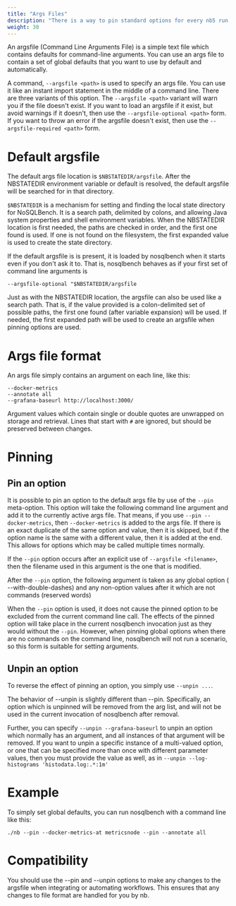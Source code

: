 ```yaml
---
title: "Args Files"
description: "There is a way to pin standard options for every nb5 run called argsfiles."
weight: 30
---
```


An argsfile (Command Line Arguments File) is a simple text file which contains defaults for
command-line arguments. You can use an args file to contain a set of global defaults that you
want to use by default and automatically.

A command, `--argsfile <path>` is used to specify an args file. You can use it like an instant
import statement in the middle of a command line. There are three variants of this option.
The `--argsfile <path>` variant will warn you if the file doesn't exist. If you want to load an
argsfile if it exist, but avoid warnings if it doesn't, then use the `--argsfile-optional <path>`
form. If you want to throw an error if the argsfile doesn't exist, then use
the `--argsfile-required <path>` form.

# Default argsfile

The default args file location is `$NBSTATEDIR/argsfile`. After the NBSTATEDIR environment variable or default is resolved, the default argsfile will be
searched for in that directory.

`$NBSTATEDIR` is a mechanism for setting and finding the local state directory for NoSQLBench. It is
a search path, delimited by colons, and allowing Java system properties and shell environment
variables. When the NBSTATEDIR location is first needed, the paths are checked in order, and the
first one found is used. If one is not found on the filesystem, the first expanded value is used to
create the state directory.

If the default argsfile is is present, it is loaded by nosqlbench when it starts even if you don't
ask it to. That is, nosqlbench behaves as if your first set of command line arguments is

    --argsfile-optional "$NBSTATEDIR/argsfile    

Just as with the NBSTATEDIR location, the argsfile can also be used like a search path. That is, if
the value provided is a colon-delimited set of possible paths, the first one found (after variable
expansion) will be used. If needed, the first expanded path will be used to create an argsfile when
pinning options are used.

# Args file format

An args file simply contains an argument on each line, like this:

    --docker-metrics
    --annotate all
    --grafana-baseurl http://localhost:3000/

Argument values which contain single or double quotes are unwrapped on storage and retrieval.
Lines that start with `#` are ignored, but should be preserved between changes.

# Pinning

## Pin an option

It is possible to pin an option to the default args file by use of the `--pin` meta-option. This
option will take the following command line argument and add it to the currently active args file.
That means, if you use `--pin --docker-metrics`, then `--docker-metrics` is added to the args file.
If there is an exact duplicate of the same option and value, then it is skipped, but if the option
name is the same with a different value, then it is added at the end. This allows for options which
may be called multiple times normally.

If the `--pin` option occurs after an explicit use of `--argsfile <filename>`, then the filename
used in this argument is the one that is modified.

After the `--pin` option, the following argument is taken as any global option (
--with-double-dashes) and any non-option values after it which are not commands (reserved words)

When the `--pin` option is used, it does not cause the pinned option to be excluded from the current
command line call. The effects of the pinned option will take place in the current nosqlbench
invocation just as they would without the `--pin`. However, when pinning global options when there
are no commands on the command line, nosqlbench will not run a scenario, so this form is suitable
for setting arguments.

## Unpin an option

To reverse the effect of pinning an option, you simply use `--unpin ...`.

The behavior of --unpin is slightly different than --pin. Specifically, an option which is unpinned
will be removed from the arg list, and will not be used in the current invocation of nosqlbench
after removal.

Further, you can specify `--unpin --grafana-baseurl` to unpin an option which normally has an
argument, and all instances of that argument will be removed. If you want to unpin a specific
instance of a multi-valued option, or one that can be specified more than once with different
parameter values, then you must provide the value as well, as
in `--unpin --log-histograms 'histodata.log:.*:1m'`

# Example

To simply set global defaults, you can run nosqlbench with a command line like this:

    ./nb --pin --docker-metrics-at metricsnode --pin --annotate all

# Compatibility

You should use the --pin and --unpin options to make any changes to the argsfile when integrating or
automating workflows. This ensures that any changes to file format are handled for you by nb.
